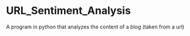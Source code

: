 # URL_Sentiment_Analysis
A program in python that analyzes the content of a blog (taken from a url)

